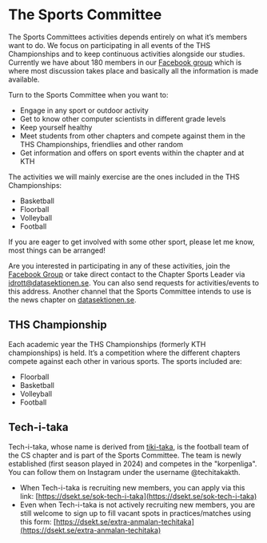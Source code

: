 # The Sports Committee

The Sports Committees activities depends entirely on what it’s members want to do. We focus on participating in all events of the THS Championships and to keep continuous activities alongside our studies. Currently we have about 180 members in our [Facebook group](https://www.facebook.com/groups/datafotboll/) which is where most discussion takes place and basically all the information is made available.

Turn to the Sports Committee when you want to:

* Engage in any sport or outdoor activity
* Get to know other computer scientists in different grade levels
* Keep yourself healthy
* Meet students from other chapters and compete against them in the THS Championships, friendlies and other random
* Get information and offers on sport events within the chapter and at KTH

The activities we will mainly exercise are the ones included in the THS Championships:

* Basketball
* Floorball
* Volleyball
* Football

If you are eager to get involved with some other sport, please let me know, most things can be arranged!

Are you interested in participating in any of these activities, join the [Facebook Group](https://www.facebook.com/groups/datakthsport) or take direct contact to the Chapter Sports Leader via [idrott@datasektionen.se](mailto:idrott@datasektionen.se). You can also send requests for activities/events to this address. Another channel that the Sports Committee intends to use is the news chapter on [datasektionen.se](/nyheter?lang=en).

## THS Championship

Each academic year the THS Championships (formerly KTH championships) is held. It’s a competition where the different chapters compete against each other in various sports. The sports included are:

* Floorball
* Basketball
* Volleyball
* Football

## Tech-i-taka
Tech-i-taka, whose name is derived from [tiki-taka](https://en.wikipedia.org/wiki/Tiki-taka), is the football team of the CS chapter and is part of the Sports Committee. The team is newly established (first season played in 2024) and competes in the "korpenliga". You can follow them on Instagram under the username @techitakakth.

* When Tech-i-taka is recruiting new members, you can apply via this link: [https://dsekt.se/sok-tech-i-taka](https://dsekt.se/sok-tech-i-taka)
* Even when Tech-i-taka is not actively recruiting new members, you are still welcome to sign up to fill vacant spots in practices/matches using this form: [https://dsekt.se/extra-anmalan-techitaka](https://dsekt.se/extra-anmalan-techitaka)
